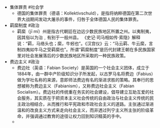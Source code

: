 - 集体罪责 #社会学
	- 德国的集体罪责（德语：Kollektivschuld），是指将纳粹德国在第二次世界大战期间发动大屠杀的事件，归咎于全体德国人民的集体罪责。
- 羁縻制度 #政治
	- 羁縻（jī mí）州是指古代朝廷在边远少数民族地区所置之州。以夷制夷，因其俗以为治﹐有别于一般州县。
	  《史记·司马相如传·索隐》解释说：“羁，马络头也；縻，牛蚓也”。《汉宫仪》云：“马云羁、牛云縻，言制四夷如牛马之受羁縻也”。所谓“羁縻制度”是历代封建王朝在多民族国家里对社会发展落后的少数民族地区所采取的一种民族政策。
- 费边主义 #政治
	- 费边社（英语：Fabian Society）是英国的一个社会主义团体，成立于1884年，由一群中产阶级知识分子所发起，以古罗马名将费边（Fabius）做为学社名称的来源，意即师法费边有名的渐进求胜的策略。其奉行的思想被称为费边主义（Fabianism），又称费边社会主义（Fabian Socialism）。费边社的传统重在务实的社会建设，倡导建立互助互爱的社会服务，其实质在于把资本主义社会传统的自由政治与社会主义传统的民主政治相结合，从而推行和平宪政和市政社会主义的道路。主张通过渐进温和的改良主义方式来走向社会主义，而非透过列宁主义所主张的阶级革命，并强调通过教育的途径让权力回到知识精英的手中。
	-